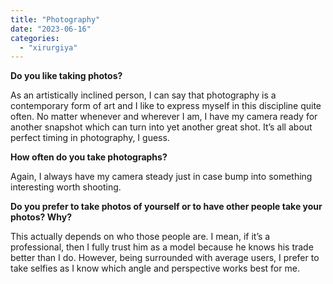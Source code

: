 ```yaml
---
title: "Photography"
date: "2023-06-16"
categories: 
  - "xirurgiya"
---
```


**Do you like taking photos?**

As an artistically inclined person, I can say that photography is a contemporary form of art and I like to express myself in this discipline quite often. No matter whenever and wherever I am, I have my camera ready for another snapshot which can turn into yet another great shot. It’s all about perfect timing in photography, I guess.

**How often do you take photographs?**

Again, I always have my camera steady just in case bump into something interesting worth shooting.

**Do you prefer to take photos of yourself or to have other people take your photos? Why?**

This actually depends on who those people are. I mean, if it’s a professional, then I fully trust him as a model because he knows his trade better than I do. However, being surrounded with average users, I prefer to take selfies as I know which angle and perspective works best for me.
